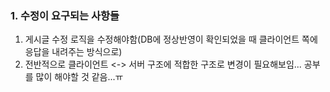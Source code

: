 ### 1. 수정이 요구되는 사항들

1. 게시글 수정 로직을 수정해야함(DB에 정상반영이 확인되었을 때 클라이언트 쪽에 응답을 내려주는 방식으로)
2. 전반적으로 클라이언트 <-> 서버 구조에 적합한 구조로 변경이 필요해보임... 공부를 많이 해야할 것 같음...ㅠ
